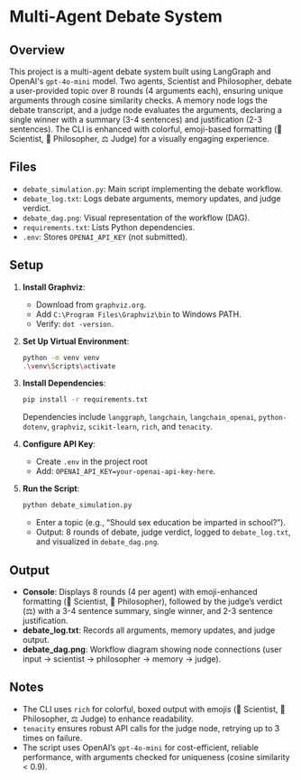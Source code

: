 # Multi-Agent Debate System

## Overview
This project is a multi-agent debate system built using LangGraph and OpenAI's `gpt-4o-mini` model. Two agents, Scientist and Philosopher, debate a user-provided topic over 8 rounds (4 arguments each), ensuring unique arguments through cosine similarity checks. A memory node logs the debate transcript, and a judge node evaluates the arguments, declaring a single winner with a summary (3-4 sentences) and justification (2-3 sentences). The CLI is enhanced with colorful, emoji-based formatting (🧬 Scientist, 🤔 Philosopher, ⚖️ Judge) for a visually engaging experience.

## Files
- `debate_simulation.py`: Main script implementing the debate workflow.
- `debate_log.txt`: Logs debate arguments, memory updates, and judge verdict.
- `debate_dag.png`: Visual representation of the workflow (DAG).
- `requirements.txt`: Lists Python dependencies.
- `.env`: Stores `OPENAI_API_KEY` (not submitted).

## Setup
1. **Install Graphviz**:
   - Download from `graphviz.org`.
   - Add `C:\Program Files\Graphviz\bin` to Windows PATH.
   - Verify: `dot -version`.

2. **Set Up Virtual Environment**:
   ```bash
   python -m venv venv
   .\venv\Scripts\activate
   ```

3. **Install Dependencies**:
   ```bash
   pip install -r requirements.txt
   ```
   Dependencies include `langgraph`, `langchain`, `langchain_openai`, `python-dotenv`, `graphviz`, `scikit-learn`, `rich`, and `tenacity`.

4. **Configure API Key**:
   - Create `.env` in the project root
   - Add: `OPENAI_API_KEY=your-openai-api-key-here`.

5. **Run the Script**:
   ```bash
   python debate_simulation.py
   ```
   - Enter a topic (e.g., “Should sex education be imparted in school?”).
   - Output: 8 rounds of debate, judge verdict, logged to `debate_log.txt`, and visualized in `debate_dag.png`.

## Output
- **Console**: Displays 8 rounds (4 per agent) with emoji-enhanced formatting (🧬 Scientist, 🤔 Philosopher), followed by the judge’s verdict (⚖️) with a 3-4 sentence summary, single winner, and 2-3 sentence justification.
- **debate_log.txt**: Records all arguments, memory updates, and judge output.
- **debate_dag.png**: Workflow diagram showing node connections (user input → scientist → philosopher → memory → judge).

## Notes
- The CLI uses `rich` for colorful, boxed output with emojis (🧬 Scientist, 🤔 Philosopher, ⚖️ Judge) to enhance readability.
- `tenacity` ensures robust API calls for the judge node, retrying up to 3 times on failure.
- The script uses OpenAI’s `gpt-4o-mini` for cost-efficient, reliable performance, with arguments checked for uniqueness (cosine similarity < 0.9).
